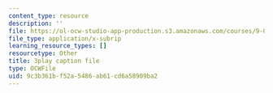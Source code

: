 ```yaml
---
content_type: resource
description: ''
file: https://ol-ocw-studio-app-production.s3.amazonaws.com/courses/9-04-sensory-systems-fall-2013/9c3b361bf52a5486ab61cd6a58909ba2_t4IA4GsLMEk.vtt
file_type: application/x-subrip
learning_resource_types: []
resourcetype: Other
title: 3play caption file
type: OCWFile
uid: 9c3b361b-f52a-5486-ab61-cd6a58909ba2
---
```

